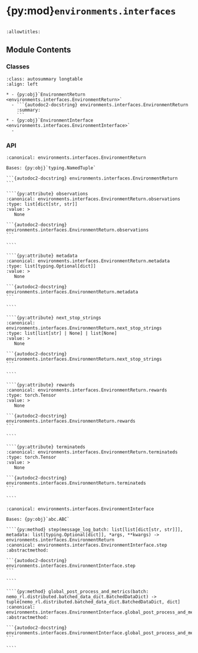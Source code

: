 # {py:mod}`environments.interfaces`

```{py:module} environments.interfaces
```

```{autodoc2-docstring} environments.interfaces
:allowtitles:
```

## Module Contents

### Classes

````{list-table}
:class: autosummary longtable
:align: left

* - {py:obj}`EnvironmentReturn <environments.interfaces.EnvironmentReturn>`
  - ```{autodoc2-docstring} environments.interfaces.EnvironmentReturn
    :summary:
    ```
* - {py:obj}`EnvironmentInterface <environments.interfaces.EnvironmentInterface>`
  -
````

### API

`````{py:class} EnvironmentReturn
:canonical: environments.interfaces.EnvironmentReturn

Bases: {py:obj}`typing.NamedTuple`

```{autodoc2-docstring} environments.interfaces.EnvironmentReturn
```

````{py:attribute} observations
:canonical: environments.interfaces.EnvironmentReturn.observations
:type: list[dict[str, str]]
:value: >
   None

```{autodoc2-docstring} environments.interfaces.EnvironmentReturn.observations
```

````

````{py:attribute} metadata
:canonical: environments.interfaces.EnvironmentReturn.metadata
:type: list[typing.Optional[dict]]
:value: >
   None

```{autodoc2-docstring} environments.interfaces.EnvironmentReturn.metadata
```

````

````{py:attribute} next_stop_strings
:canonical: environments.interfaces.EnvironmentReturn.next_stop_strings
:type: list[list[str] | None] | list[None]
:value: >
   None

```{autodoc2-docstring} environments.interfaces.EnvironmentReturn.next_stop_strings
```

````

````{py:attribute} rewards
:canonical: environments.interfaces.EnvironmentReturn.rewards
:type: torch.Tensor
:value: >
   None

```{autodoc2-docstring} environments.interfaces.EnvironmentReturn.rewards
```

````

````{py:attribute} terminateds
:canonical: environments.interfaces.EnvironmentReturn.terminateds
:type: torch.Tensor
:value: >
   None

```{autodoc2-docstring} environments.interfaces.EnvironmentReturn.terminateds
```

````

`````

`````{py:class} EnvironmentInterface
:canonical: environments.interfaces.EnvironmentInterface

Bases: {py:obj}`abc.ABC`

````{py:method} step(message_log_batch: list[list[dict[str, str]]], metadata: list[typing.Optional[dict]], *args, **kwargs) -> environments.interfaces.EnvironmentReturn
:canonical: environments.interfaces.EnvironmentInterface.step
:abstractmethod:

```{autodoc2-docstring} environments.interfaces.EnvironmentInterface.step
```

````

````{py:method} global_post_process_and_metrics(batch: nemo_rl.distributed.batched_data_dict.BatchedDataDict) -> tuple[nemo_rl.distributed.batched_data_dict.BatchedDataDict, dict]
:canonical: environments.interfaces.EnvironmentInterface.global_post_process_and_metrics
:abstractmethod:

```{autodoc2-docstring} environments.interfaces.EnvironmentInterface.global_post_process_and_metrics
```

````

`````
